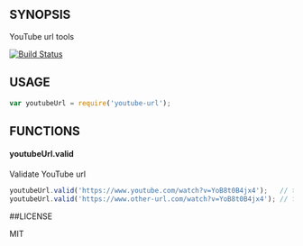 ## SYNOPSIS
YouTube url tools

[![Build Status](https://travis-ci.org/micnews/youtube-url.svg)](https://travis-ci.org/micnews/youtube-url)

## USAGE

```js
var youtubeUrl = require('youtube-url');
```

## FUNCTIONS

#### youtubeUrl.valid

Validate YouTube url

```js
youtubeUrl.valid('https://www.youtube.com/watch?v=YoB8t0B4jx4');   // true
youtubeUrl.valid('https://www.other-url.com/watch?v=YoB8t0B4jx4'); // false
```

##LICENSE

MIT
